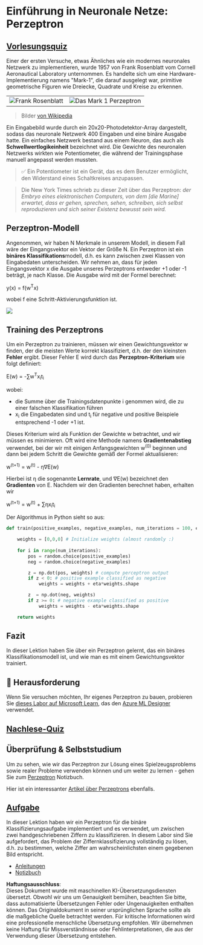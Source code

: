 # Einführung in Neuronale Netze: Perzeptron

## [Vorlesungsquiz](https://red-field-0a6ddfd03.1.azurestaticapps.net/quiz/103)

Einer der ersten Versuche, etwas Ähnliches wie ein modernes neuronales Netzwerk zu implementieren, wurde 1957 von Frank Rosenblatt vom Cornell Aeronautical Laboratory unternommen. Es handelte sich um eine Hardware-Implementierung namens "Mark-1", die darauf ausgelegt war, primitive geometrische Figuren wie Dreiecke, Quadrate und Kreise zu erkennen.

|      |      |
|--------------|-----------|
|<img src='images/Rosenblatt-wikipedia.jpg' alt='Frank Rosenblatt'/> | <img src='images/Mark_I_perceptron_wikipedia.jpg' alt='Das Mark 1 Perzeptron' />|

> Bilder [von Wikipedia](https://en.wikipedia.org/wiki/Perceptron)

Ein Eingabebild wurde durch ein 20x20-Photodetektor-Array dargestellt, sodass das neuronale Netzwerk 400 Eingaben und eine binäre Ausgabe hatte. Ein einfaches Netzwerk bestand aus einem Neuron, das auch als **Schwellwertlogikeinheit** bezeichnet wird. Die Gewichte des neuronalen Netzwerks wirkten wie Potentiometer, die während der Trainingsphase manuell angepasst werden mussten.

> ✅ Ein Potentiometer ist ein Gerät, das es dem Benutzer ermöglicht, den Widerstand eines Schaltkreises anzupassen.

> Die New York Times schrieb zu dieser Zeit über das Perzeptron: *der Embryo eines elektronischen Computers, von dem [die Marine] erwartet, dass er gehen, sprechen, sehen, schreiben, sich selbst reproduzieren und sich seiner Existenz bewusst sein wird.*

## Perzeptron-Modell

Angenommen, wir haben N Merkmale in unserem Modell, in diesem Fall wäre der Eingangsvektor ein Vektor der Größe N. Ein Perzeptron ist ein **binäres Klassifikations**modell, d.h. es kann zwischen zwei Klassen von Eingabedaten unterscheiden. Wir nehmen an, dass für jeden Eingangsvektor x die Ausgabe unseres Perzeptrons entweder +1 oder -1 beträgt, je nach Klasse. Die Ausgabe wird mit der Formel berechnet:

y(x) = f(w<sup>T</sup>x)

wobei f eine Schritt-Aktivierungsfunktion ist.

<!-- img src="http://www.sciweavers.org/tex2img.php?eq=f%28x%29%20%3D%20%5Cbegin%7Bcases%7D%0A%20%20%20%20%20%20%20%20%20%2B1%20%26%20x%20%5Cgeq%200%20%5C%5C%0A%20%20%20%20%20%20%20%20%20-1%20%26%20x%20%3C%200%0A%20%20%20%20%20%20%20%5Cend%7Bcases%7D%20%5C%5C%0A&bc=White&fc=Black&im=jpg&fs=12&ff=arev&edit=0" align="center" border="0" alt="f(x) = \begin{cases} +1 & x \geq 0 \\ -1 & x < 0 \end{cases} \\" width="154" height="50" / -->
<img src="images/activation-func.png"/>

## Training des Perzeptrons

Um ein Perzeptron zu trainieren, müssen wir einen Gewichtungsvektor w finden, der die meisten Werte korrekt klassifiziert, d.h. der den kleinsten **Fehler** ergibt. Dieser Fehler E wird durch das **Perzeptron-Kriterium** wie folgt definiert:

E(w) = -∑w<sup>T</sup>x<sub>i</sub>t<sub>i</sub>

wobei:

* die Summe über die Trainingsdatenpunkte i genommen wird, die zu einer falschen Klassifikation führen
* x<sub>i</sub> die Eingabedaten sind und t<sub>i</sub> für negative und positive Beispiele entsprechend -1 oder +1 ist.

Dieses Kriterium wird als Funktion der Gewichte w betrachtet, und wir müssen es minimieren. Oft wird eine Methode namens **Gradientenabstieg** verwendet, bei der wir mit einigen Anfangsgewichten w<sup>(0)</sup> beginnen und dann bei jedem Schritt die Gewichte gemäß der Formel aktualisieren:

w<sup>(t+1)</sup> = w<sup>(t)</sup> - η∇E(w)

Hierbei ist η die sogenannte **Lernrate**, und ∇E(w) bezeichnet den **Gradienten** von E. Nachdem wir den Gradienten berechnet haben, erhalten wir

w<sup>(t+1)</sup> = w<sup>(t)</sup> + ∑ηx<sub>i</sub>t<sub>i</sub>

Der Algorithmus in Python sieht so aus:

```python
def train(positive_examples, negative_examples, num_iterations = 100, eta = 1):

    weights = [0,0,0] # Initialize weights (almost randomly :)
        
    for i in range(num_iterations):
        pos = random.choice(positive_examples)
        neg = random.choice(negative_examples)

        z = np.dot(pos, weights) # compute perceptron output
        if z < 0: # positive example classified as negative
            weights = weights + eta*weights.shape

        z  = np.dot(neg, weights)
        if z >= 0: # negative example classified as positive
            weights = weights - eta*weights.shape

    return weights
```

## Fazit

In dieser Lektion haben Sie über ein Perzeptron gelernt, das ein binäres Klassifikationsmodell ist, und wie man es mit einem Gewichtungsvektor trainiert.

## 🚀 Herausforderung

Wenn Sie versuchen möchten, Ihr eigenes Perzeptron zu bauen, probieren Sie [dieses Labor auf Microsoft Learn](https://docs.microsoft.com/en-us/azure/machine-learning/component-reference/two-class-averaged-perceptron?WT.mc_id=academic-77998-cacaste), das den [Azure ML Designer](https://docs.microsoft.com/en-us/azure/machine-learning/concept-designer?WT.mc_id=academic-77998-cacaste) verwendet.

## [Nachlese-Quiz](https://red-field-0a6ddfd03.1.azurestaticapps.net/quiz/203)

## Überprüfung & Selbststudium

Um zu sehen, wie wir das Perzeptron zur Lösung eines Spielzeugsproblems sowie realer Probleme verwenden können und um weiter zu lernen - gehen Sie zum [Perzeptron](../../../../../lessons/3-NeuralNetworks/03-Perceptron/Perceptron.ipynb) Notizbuch.

Hier ist ein interessanter [Artikel über Perzeptrons](https://towardsdatascience.com/what-is-a-perceptron-basics-of-neural-networks-c4cfea20c590
) ebenfalls.

## [Aufgabe](lab/README.md)

In dieser Lektion haben wir ein Perzeptron für die binäre Klassifizierungsaufgabe implementiert und es verwendet, um zwischen zwei handgeschriebenen Ziffern zu klassifizieren. In diesem Labor sind Sie aufgefordert, das Problem der Ziffernklassifizierung vollständig zu lösen, d.h. zu bestimmen, welche Ziffer am wahrscheinlichsten einem gegebenen Bild entspricht.

* [Anleitungen](lab/README.md)
* [Notizbuch](../../../../../lessons/3-NeuralNetworks/03-Perceptron/lab/PerceptronMultiClass.ipynb)

**Haftungsausschluss**:  
Dieses Dokument wurde mit maschinellen KI-Übersetzungsdiensten übersetzt. Obwohl wir uns um Genauigkeit bemühen, beachten Sie bitte, dass automatisierte Übersetzungen Fehler oder Ungenauigkeiten enthalten können. Das Originaldokument in seiner ursprünglichen Sprache sollte als die maßgebliche Quelle betrachtet werden. Für kritische Informationen wird eine professionelle menschliche Übersetzung empfohlen. Wir übernehmen keine Haftung für Missverständnisse oder Fehlinterpretationen, die aus der Verwendung dieser Übersetzung entstehen.